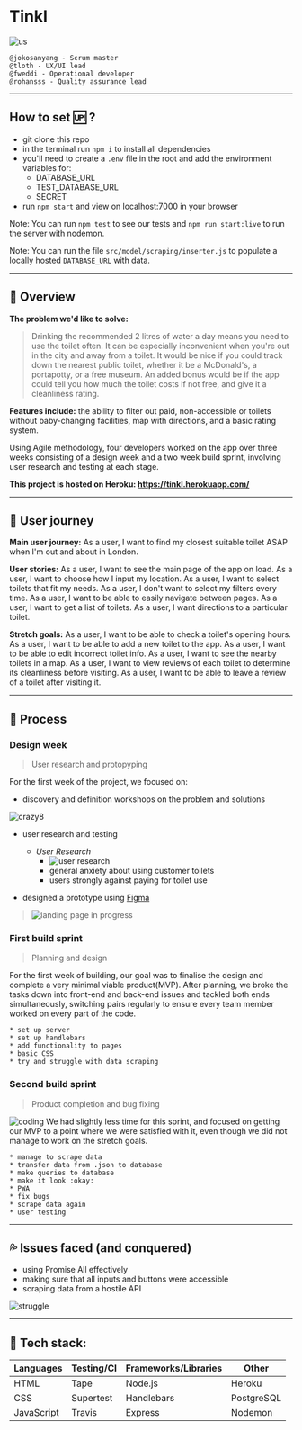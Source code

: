 # Tinkl 

![us](https://media.giphy.com/media/eXTue7sCt6ZvG/giphy.gif) 
```Created with love and affection by 
@jokosanyang - Scrum master 
@tloth - UX/UI lead 
@fweddi - Operational developer 
@rohansss - Quality assurance lead
```

---

## How to set :up: ?
- git clone this repo
- in the terminal run `npm i` to install all dependencies 
- you'll need to create a `.env` file in the root and add the environment variables for:
    - DATABASE_URL
    - TEST_DATABASE_URL
    - SECRET
- run `npm start` and view on localhost:7000 in your browser

Note: You can run `npm test` to see our tests and `npm run start:live` to run the server with nodemon.

Note: You can run the file `src/model/scraping/inserter.js` to populate a locally hosted `DATABASE_URL` with data.

---
 
## :bee: Overview
**The problem we'd like to solve:**
> Drinking the recommended 2 litres of water a day means you need to use the toilet often.
> It can be especially inconvenient when you're out in the city and away from a toilet.
> It would be nice if you could track down the nearest public toilet, whether it be a McDonald's, a portapotty, or a free museum.
> An added bonus would be if the app could tell you how much the toilet costs if not free, and give it a cleanliness rating.

**Features include:**
the ability to filter out paid, non-accessible or toilets without baby-changing facilities, map with directions, and a basic rating system.  

Using Agile methodology, four developers worked on the app over three weeks consisting of a design week and a two week build sprint, involving user research and testing at each stage.  

**This project is hosted on Heroku: https://tinkl.herokuapp.com/**

---

## :tractor: User journey 
**Main user journey:**
As a user, I want to find my closest suitable toilet ASAP when I'm out and about in London.

**User stories:**
As a user, I want to see the main page of the app on load.
As a user, I want to choose how I input my location. 
As a user, I want to select toilets that fit my needs. 
As a user, I don't want to select my filters every time. 
As a user, I want to be able to easily navigate between pages. 
As a user, I want to get a list of toilets. 
As a user, I want directions to a particular toilet. 

<!-- ![what are we doing?](https://media.giphy.com/media/40kBbVUHFSEdW/giphy.gif)
 -->
**Stretch goals:**
As a user, I want to be able to check a toilet's opening hours.
As a user, I want to be able to add a new toilet to the app. 
As a user, I want to be able to edit incorrect toilet info.
As a user, I want to see the nearby toilets in a map.
As a user, I want to view reviews of each toilet to determine its cleanliness before visiting.
As a user, I want to be able to leave a review of a toilet after visiting it.

---

## :bookmark_tabs: Process

### Design week
> User research and protopyping

For the first week of the project, we focused on:
- discovery and definition workshops on the problem and solutions

![crazy8](https://i.imgur.com/hrCEuVN.png)

- user research and testing
    * _User Research_
        * ![user research](https://user-images.githubusercontent.com/43584074/57293671-4b8a5e80-70bd-11e9-998d-50a2f52027a1.jpg)
        * general anxiety about using customer toilets
        * users strongly against paying for toilet use

- designed a prototype using [Figma](https://www.figma.com/file/g0zKvTS7JiJsIpoVybjDsPbv/Tinkl?node-id=0%3A1)
> ![landing page in progress](https://media.giphy.com/media/KFn4Ue0hLRgWRjyToJ/giphy.gif)

<!-- ![woo design](https://media.giphy.com/media/hTgmFytUwwHLaMahU1/giphy.gif) -->

### First build sprint 
> Planning and design

For the first week of building, our goal was to finalise the design and complete a very minimal viable product(MVP). After planning, we broke the tasks down into front-end and back-end issues and tackled both ends simultaneously, switching pairs regularly to ensure every team member worked on every part of the code.

    * set up server
    * set up handlebars
    * add functionality to pages
    * basic CSS
    * try and struggle with data scraping


### Second build sprint
> Product completion and bug fixing

![coding](https://media.giphy.com/media/LHZyixOnHwDDy/giphy.gif)
We had slightly less time for this sprint, and focused on getting our MVP to a point where we were satisfied with it, even though we did not manage to work on the stretch goals.

    * manage to scrape data
    * transfer data from .json to database
    * make queries to database
    * make it look :okay:
    * PWA
    * fix bugs
    * scrape data again
    * user testing

---

## :sweat_drops: Issues faced (and conquered)

* using Promise All effectively
* making sure that all inputs and buttons were accessible
* scraping data from a hostile API

![struggle](https://media.giphy.com/media/NUwluejA96ftu/giphy.gif)

---

## :wrench: Tech stack:

| Languages | Testing/CI | Frameworks/Libraries | Other |
| -------- | -------- | -------- | -------- |
| HTML     | Tape     | Node.js     | Heroku |
| CSS     | Supertest     |  Handlebars    | PostgreSQL |
| JavaScript     |   Travis   | Express     | Nodemon |
